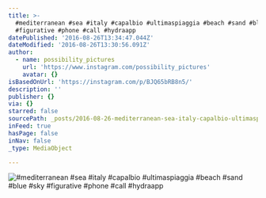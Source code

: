 ```yaml
---
title: >-
  #mediterranean #sea #italy #capalbio #ultimaspiaggia #beach #sand #blue #sky
  #figurative #phone #call #hydraapp
datePublished: '2016-08-26T13:34:47.044Z'
dateModified: '2016-08-26T13:30:56.091Z'
author:
  - name: possibility_pictures
    url: 'https://www.instagram.com/possibility_pictures'
    avatar: {}
isBasedOnUrl: 'https://instagram.com/p/BJQ65bRB8n5/'
description: ''
publisher: {}
via: {}
starred: false
sourcePath: _posts/2016-08-26-mediterranean-sea-italy-capalbio-ultimaspiaggia-beach.md
inFeed: true
hasPage: false
inNav: false
_type: MediaObject

---
```

![#mediterranean #sea #italy #capalbio #ultimaspiaggia #beach #sand #blue #sky #figurative #phone #call #hydraapp](https://scontent.cdninstagram.com/t51.2885-15/s640x640/sh0.08/e35/14073222_788653867938183_610964211_n.jpg?ig_cache_key=MTMxOTgxMzcyMzgwNDEyNTY4OQ%3D%3D.2)